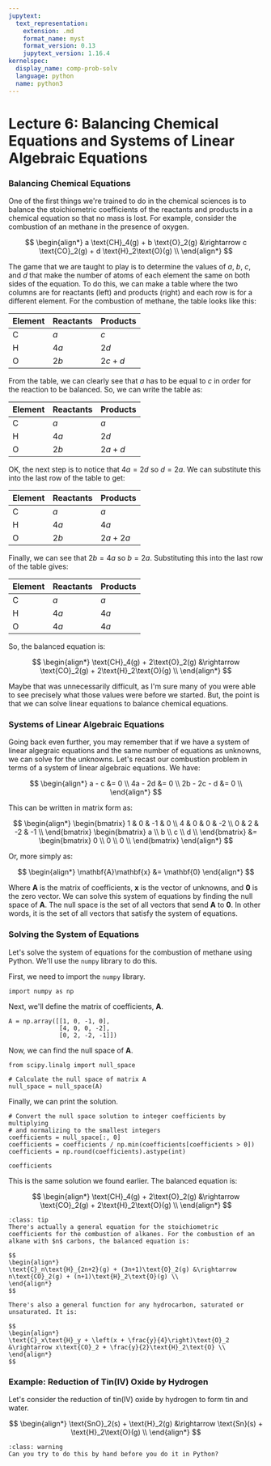 ```yaml
---
jupytext:
  text_representation:
    extension: .md
    format_name: myst
    format_version: 0.13
    jupytext_version: 1.16.4
kernelspec:
  display_name: comp-prob-solv
  language: python
  name: python3
---
```


# Lecture 6: Balancing Chemical Equations and Systems of Linear Algebraic Equations

### Balancing Chemical Equations

One of the first things we're trained to do in the chemical sciences is to balance the stoichiometric coefficients of the reactants and products in a chemical equation so that no mass is lost. For example, consider the combustion of an methane in the presence of oxygen.

$$
\begin{align*}
a \text{CH}_4(g) + b \text{O}_2(g) &\rightarrow c \text{CO}_2(g) + d \text{H}_2\text{O}(g) \\
\end{align*}
$$

The game that we are taught to play is to determine the values of $a$, $b$, $c$, and $d$ that make the number of atoms of each element the same on both sides of the equation. To do this, we can make a table where the two columns are for reactants (left) and products (right) and each row is for a different element. For the combustion of methane, the table looks like this:

| Element | Reactants | Products |
|---------|-----------|----------|
| C       | $a$       | $c$      |
| H       | $4a$      | $2d$     |
| O       | $2b$      | $2c + d$ |

From the table, we can clearly see that $a$ has to be equal to $c$ in order for the reaction to be balanced. So, we can write the table as:

| Element | Reactants | Products |
|---------|-----------|----------|
| C       | $a$       | $a$      |
| H       | $4a$      | $2d$     |
| O       | $2b$      | $2a + d$ |

OK, the next step is to notice that $4a = 2d$ so $d = 2a$. We can substitute this into the last row of the table to get:

| Element | Reactants | Products |
|---------|-----------|----------|
| C       | $a$       | $a$      |
| H       | $4a$      | $4a$     |
| O       | $2b$      | $2a + 2a$ |

Finally, we can see that $2b = 4a$ so $b = 2a$. Substituting this into the last row of the table gives:

| Element | Reactants | Products |
|---------|-----------|----------|
| C       | $a$       | $a$      |
| H       | $4a$      | $4a$     |
| O       | $4a$      | $4a$     |

So, the balanced equation is:

$$
\begin{align*}
\text{CH}_4(g) + 2\text{O}_2(g) &\rightarrow \text{CO}_2(g) + 2\text{H}_2\text{O}(g) \\
\end{align*}
$$

Maybe that was unnecessarily difficult, as I'm sure many of you were able to see precisely what those values were before we started. But, the point is that we can solve linear equations to balance chemical equations.

### Systems of Linear Algebraic Equations

Going back even further, you may remember that if we have a system of linear algegraic equations and the same number of equations as unknowns, we can solve for the unknowns. Let's recast our combustion problem in terms of a system of linear algebraic equations. We have:

$$
\begin{align*}
a - c &= 0 \\
4a - 2d &= 0 \\
2b - 2c - d &= 0 \\
\end{align*}
$$

This can be written in matrix form as:

$$
\begin{align*}
\begin{bmatrix}
1 & 0 & -1 & 0 \\
4 & 0 & 0 & -2 \\
0 & 2 & -2 & -1 \\
\end{bmatrix}
\begin{bmatrix}
a \\
b \\
c \\
d \\
\end{bmatrix}
&=
\begin{bmatrix}
0 \\
0 \\
0 \\
\end{bmatrix}
\end{align*}
$$

Or, more simply as:

$$
\begin{align*}
\mathbf{A}\mathbf{x} &= \mathbf{0}
\end{align*}
$$

Where $\mathbf{A}$ is the matrix of coefficients, $\mathbf{x}$ is the vector of unknowns, and $\mathbf{0}$ is the zero vector. We can solve this system of equations by finding the null space of $\mathbf{A}$. The null space is the set of all vectors that send $\mathbf{A}$ to $\mathbf{0}$. In other words, it is the set of all vectors that satisfy the system of equations.

### Solving the System of Equations

Let's solve the system of equations for the combustion of methane using Python. We'll use the `numpy` library to do this.

First, we need to import the `numpy` library.

```{code-cell} ipython3
import numpy as np
```

Next, we'll define the matrix of coefficients, $\mathbf{A}$.

```{code-cell} ipython3
A = np.array([[1, 0, -1, 0],
              [4, 0, 0, -2],
              [0, 2, -2, -1]])
```

Now, we can find the null space of $\mathbf{A}$.

```{code-cell} ipython3
from scipy.linalg import null_space

# Calculate the null space of matrix A
null_space = null_space(A)
```

Finally, we can print the solution.

```{code-cell} ipython3
# Convert the null space solution to integer coefficients by multiplying
# and normalizing to the smallest integers
coefficients = null_space[:, 0]
coefficients = coefficients / np.min(coefficients[coefficients > 0])
coefficients = np.round(coefficients).astype(int)

coefficients
```

This is the same solution we found earlier. The balanced equation is:

$$
\begin{align*}
\text{CH}_4(g) + 2\text{O}_2(g) &\rightarrow \text{CO}_2(g) + 2\text{H}_2\text{O}(g) \\
\end{align*}
$$

```{admonition} Note
:class: tip
There's actually a general equation for the stoichiometric coefficients for the combustion of alkanes. For the combustion of an alkane with $n$ carbons, the balanced equation is:

$$
\begin{align*}
\text{C}_n\text{H}_{2n+2}(g) + (3n+1)\text{O}_2(g) &\rightarrow n\text{CO}_2(g) + (n+1)\text{H}_2\text{O}(g) \\
\end{align*}
$$

There's also a general function for any hydrocarbon, saturated or unsaturated. It is:

$$
\begin{align*}
\text{C}_x\text{H}_y + \left(x + \frac{y}{4}\right)\text{O}_2 &\rightarrow x\text{CO}_2 + \frac{y}{2}\text{H}_2\text{O} \\
\end{align*}
$$
```

### Example: Reduction of Tin(IV) Oxide by Hydrogen

Let's consider the reduction of tin(IV) oxide by hydrogen to form tin and water.

$$
\begin{align*}
\text{SnO}_2(s) + \text{H}_2(g) &\rightarrow \text{Sn}(s) + \text{H}_2\text{O}(g) \\
\end{align*}
$$

```{admonition} Wait a Minute!
:class: warning
Can you try to do this by hand before you do it in Python?
```

```{code-cell} ipython3

```
